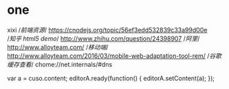# one
xixi
/*前端资源*/
https://cnodejs.org/topic/56ef3edd532839c33a99d00e    
/*知乎 html5 demo*/
http://www.zhihu.com/question/24398907
/*阿里*/
http://www.alloyteam.com/
/*移动端*/
http://www.alloyteam.com/2016/03/mobile-web-adaptation-tool-rem/
/*谷歌缓存查看*/
chome://net.internals/#dns


var a = cuso.content;
editorA.ready(function() {
	editorA.setContent(a);
 });
